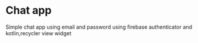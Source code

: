 # Chat app
Simple chat app using email and password using firebase authenticator and kotlin,recycler view widget

